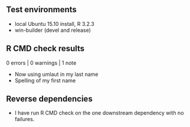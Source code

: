 ## Test environments
* local Ubuntu 15.10 install, R 3.2.3
* win-builder (devel and release)

## R CMD check results

0 errors | 0 warnings | 1 note

* Now using umlaut in my last name
* Spelling of my first name

## Reverse dependencies

* I have run R CMD check on the one downstream dependency with no failures.
